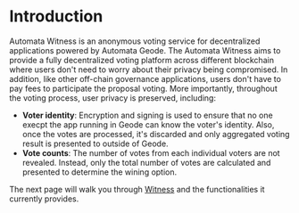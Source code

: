 # Introduction

Automata Witness is an anonymous voting service for decentralized applications powered by Automata Geode. The Automata Witness aims to provide a fully decentralized voting platform across different blockchain where users don't need to worry about their privacy being compromised. In addition, like other off-chain governance applications, users don't have to pay fees to participate the proposal voting. More importantly, throughout the voting process, user privacy is preserved, including:

* **Voter identity**: Encryption and signing is used to ensure that no one execpt the app running in Geode can know the voter's identity. Also, once the votes are processed, it's discarded and only aggregated voting result is presented to outside of Geode.
* **Vote counts**: The number of votes from each individual voters are not revealed. Instead, only the total number of votes are calculated and presented to determine the wining option. 

The next page will walk you through [Witness](https://witness.ata.network/) and the functionalities it currently provides.
